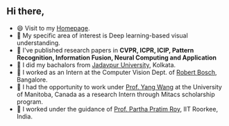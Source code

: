 ## Hi there,

- 😄 Visit to my [Homepage](http://ankanbhunia.github.io/). 
- 📍 My specific area of interest is Deep learning-based visual understanding. 
- 🌱 I've published research papers in **CVPR, ICPR, ICIP, Pattern Recognition, Information Fusion, Neural Computing and Application**
- 👯 I did my bachalors from [Jadavpur University](http://www.jaduniv.edu.in/), Kolkata.
- 💬 I worked as an Intern at the Computer Vision Dept. of [Robert Bosch](https://www.bosch.com/), Bangalore.
- 💬 I had the opportunity to work under [Prof. Yang Wang](https://www.cs.umanitoba.ca/~ywang/) at the University of Manitoba, Canada as a research Intern through Mitacs scholarship program. 
- 💬 I worked under the guidance of [Prof. Partha Pratim Roy](https://www.iitr.ac.in/departments/CSE/pages/People+Faculty+Partha_Pratim_Roy.html), IIT Roorkee, India. 
